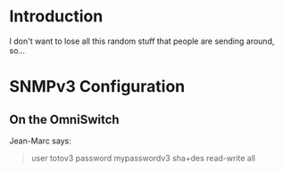 # Introduction #

I don't want to lose all this random stuff that people are sending around, so...

# SNMPv3 Configuration #

## On the OmniSwitch ##

Jean-Marc says:

> user totov3 password mypasswordv3 sha+des read-write all